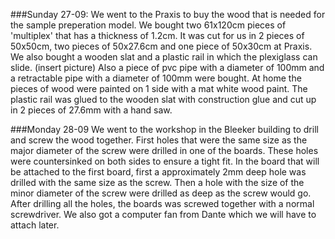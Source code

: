 ###Sunday 27-09:
We went to the Praxis to buy the wood that is needed for the sample preperation model. 
We bought two 61x120cm pieces of 'multiplex' that has a thickness of 1.2cm.
It was cut for us in 2 pieces of 50x50cm, two pieces of 50x27.6cm and one piece of 50x30cm at Praxis.
We also bought a wooden slat and a plastic rail in which the plexiglass can slide. (insert picture)
Also a piece of pvc pipe with a diameter of 100mm and a retractable pipe with a diameter of 100mm were bought.
At home the pieces of wood were painted on 1 side with a mat white wood paint.
The plastic rail was glued to the wooden slat with construction glue and cut up in 2 pieces of 27.6mm with a hand saw.

###Monday 28-09
We went to the workshop in the Bleeker building to drill and screw the wood together.
First holes that were the same size as the major diameter of the screw were drilled in one of the boards.
These holes were countersinked on both sides to ensure a tight fit.
In the board that will be attached to the first board, first a approximately 2mm deep hole was drilled with the same size as the screw.
Then a hole with the size of the minor diameter of the screw were drilled as deep as the screw would go.
After drilling all the holes, the boards was screwed together with a normal screwdriver.
We also got a computer fan from Dante which we will have to attach later.
